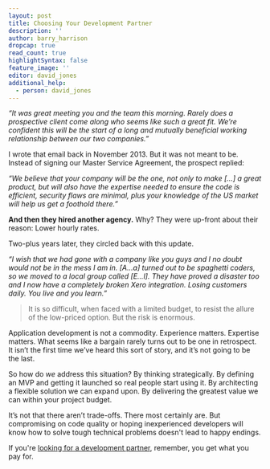 ```yaml
---
layout: post
title: Choosing Your Development Partner
description: ''
author: barry_harrison
dropcap: true
read_count: true
highlightSyntax: false
feature_image: ''
editor: david_jones
additional_help:
  - person: david_jones
---
```


*“It was great meeting you and the team this morning. Rarely does a prospective client come along who seems like such a great fit. We’re confident this will be the start of a long and mutually beneficial working relationship between our two companies.”*

I wrote that email back in November 2013. But it was not meant to be. Instead of signing our Master Service Agreement, the prospect replied:

*“We believe that your company will be the one, not only to make […] a great product, but will also have the expertise needed to ensure the code is efficient, security flaws are minimal, plus your knowledge of the US market will help us get a foothold there.”*

**And then they hired another agency.** Why? They were up-front about their reason: Lower hourly rates.

Two-plus years later, they circled back with this update.

*“I wish that we had gone with a company like you guys and I no doubt would not be in the mess I am in. [A…a] turned out to be spaghetti coders, so we moved to a local group called [E…l]. They have proved a disaster too and I now have a completely broken Xero integration. Losing customers daily. You live and you learn.”*

> It is so difficult, when faced with a limited budget, to resist the allure of the low-priced option. But the risk is enormous.

Application development is not a commodity. Experience matters. Expertise matters. What seems like a bargain rarely turns out to be one in retrospect. It isn’t the first time we’ve heard this sort of story, and it’s not going to be the last.

So how do *we* address this situation? By thinking strategically. By defining an MVP and getting it launched so real people start using it. By architecting a flexible solution we can expand upon. By delivering the greatest value we can within your project budget.

It’s not that there aren’t trade-offs. There most certainly are. But compromising on code quality or hoping inexperienced developers will know how to solve tough technical problems doesn't lead to happy endings.

If you're [looking for a development partner](/hire-us/), remember, you get what you pay for.

&nbsp;
